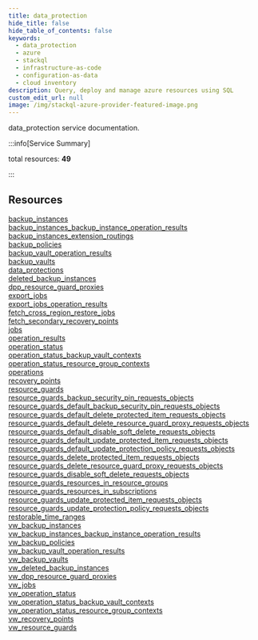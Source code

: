 ```yaml
---
title: data_protection
hide_title: false
hide_table_of_contents: false
keywords:
  - data_protection
  - azure
  - stackql
  - infrastructure-as-code
  - configuration-as-data
  - cloud inventory
description: Query, deploy and manage azure resources using SQL
custom_edit_url: null
image: /img/stackql-azure-provider-featured-image.png
---
```


data_protection service documentation.

:::info[Service Summary]

total resources: __49__  

:::

## Resources
<div class="row">
<div class="providerDocColumn">
<a href="/services/data_protection/backup_instances/">backup_instances</a><br />
<a href="/services/data_protection/backup_instances_backup_instance_operation_results/">backup_instances_backup_instance_operation_results</a><br />
<a href="/services/data_protection/backup_instances_extension_routings/">backup_instances_extension_routings</a><br />
<a href="/services/data_protection/backup_policies/">backup_policies</a><br />
<a href="/services/data_protection/backup_vault_operation_results/">backup_vault_operation_results</a><br />
<a href="/services/data_protection/backup_vaults/">backup_vaults</a><br />
<a href="/services/data_protection/data_protections/">data_protections</a><br />
<a href="/services/data_protection/deleted_backup_instances/">deleted_backup_instances</a><br />
<a href="/services/data_protection/dpp_resource_guard_proxies/">dpp_resource_guard_proxies</a><br />
<a href="/services/data_protection/export_jobs/">export_jobs</a><br />
<a href="/services/data_protection/export_jobs_operation_results/">export_jobs_operation_results</a><br />
<a href="/services/data_protection/fetch_cross_region_restore_jobs/">fetch_cross_region_restore_jobs</a><br />
<a href="/services/data_protection/fetch_secondary_recovery_points/">fetch_secondary_recovery_points</a><br />
<a href="/services/data_protection/jobs/">jobs</a><br />
<a href="/services/data_protection/operation_results/">operation_results</a><br />
<a href="/services/data_protection/operation_status/">operation_status</a><br />
<a href="/services/data_protection/operation_status_backup_vault_contexts/">operation_status_backup_vault_contexts</a><br />
<a href="/services/data_protection/operation_status_resource_group_contexts/">operation_status_resource_group_contexts</a><br />
<a href="/services/data_protection/operations/">operations</a><br />
<a href="/services/data_protection/recovery_points/">recovery_points</a><br />
<a href="/services/data_protection/resource_guards/">resource_guards</a><br />
<a href="/services/data_protection/resource_guards_backup_security_pin_requests_objects/">resource_guards_backup_security_pin_requests_objects</a><br />
<a href="/services/data_protection/resource_guards_default_backup_security_pin_requests_objects/">resource_guards_default_backup_security_pin_requests_objects</a><br />
<a href="/services/data_protection/resource_guards_default_delete_protected_item_requests_objects/">resource_guards_default_delete_protected_item_requests_objects</a><br />
<a href="/services/data_protection/resource_guards_default_delete_resource_guard_proxy_requests_objects/">resource_guards_default_delete_resource_guard_proxy_requests_objects</a>
</div>
<div class="providerDocColumn">
<a href="/services/data_protection/resource_guards_default_disable_soft_delete_requests_objects/">resource_guards_default_disable_soft_delete_requests_objects</a><br />
<a href="/services/data_protection/resource_guards_default_update_protected_item_requests_objects/">resource_guards_default_update_protected_item_requests_objects</a><br />
<a href="/services/data_protection/resource_guards_default_update_protection_policy_requests_objects/">resource_guards_default_update_protection_policy_requests_objects</a><br />
<a href="/services/data_protection/resource_guards_delete_protected_item_requests_objects/">resource_guards_delete_protected_item_requests_objects</a><br />
<a href="/services/data_protection/resource_guards_delete_resource_guard_proxy_requests_objects/">resource_guards_delete_resource_guard_proxy_requests_objects</a><br />
<a href="/services/data_protection/resource_guards_disable_soft_delete_requests_objects/">resource_guards_disable_soft_delete_requests_objects</a><br />
<a href="/services/data_protection/resource_guards_resources_in_resource_groups/">resource_guards_resources_in_resource_groups</a><br />
<a href="/services/data_protection/resource_guards_resources_in_subscriptions/">resource_guards_resources_in_subscriptions</a><br />
<a href="/services/data_protection/resource_guards_update_protected_item_requests_objects/">resource_guards_update_protected_item_requests_objects</a><br />
<a href="/services/data_protection/resource_guards_update_protection_policy_requests_objects/">resource_guards_update_protection_policy_requests_objects</a><br />
<a href="/services/data_protection/restorable_time_ranges/">restorable_time_ranges</a><br />
<a href="/services/data_protection/vw_backup_instances/">vw_backup_instances</a><br />
<a href="/services/data_protection/vw_backup_instances_backup_instance_operation_results/">vw_backup_instances_backup_instance_operation_results</a><br />
<a href="/services/data_protection/vw_backup_policies/">vw_backup_policies</a><br />
<a href="/services/data_protection/vw_backup_vault_operation_results/">vw_backup_vault_operation_results</a><br />
<a href="/services/data_protection/vw_backup_vaults/">vw_backup_vaults</a><br />
<a href="/services/data_protection/vw_deleted_backup_instances/">vw_deleted_backup_instances</a><br />
<a href="/services/data_protection/vw_dpp_resource_guard_proxies/">vw_dpp_resource_guard_proxies</a><br />
<a href="/services/data_protection/vw_jobs/">vw_jobs</a><br />
<a href="/services/data_protection/vw_operation_status/">vw_operation_status</a><br />
<a href="/services/data_protection/vw_operation_status_backup_vault_contexts/">vw_operation_status_backup_vault_contexts</a><br />
<a href="/services/data_protection/vw_operation_status_resource_group_contexts/">vw_operation_status_resource_group_contexts</a><br />
<a href="/services/data_protection/vw_recovery_points/">vw_recovery_points</a><br />
<a href="/services/data_protection/vw_resource_guards/">vw_resource_guards</a>
</div>
</div>